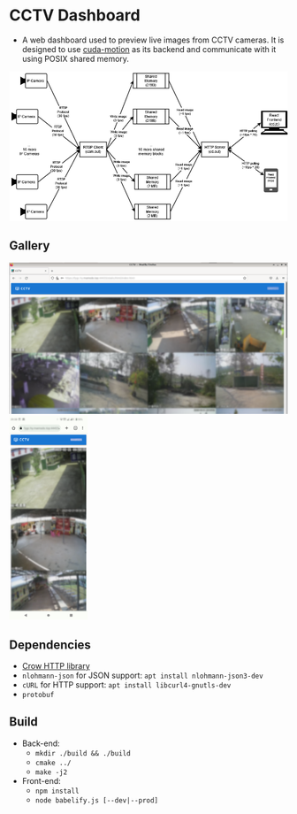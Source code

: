 # CCTV Dashboard

- A web dashboard used to preview live images from CCTV cameras. It is designed
  to use [cuda-motion](https://github.com/alex-lt-kong/cuda-motion) as its
  backend and communicate with it using POSIX shared memory.

<img src="./assets/system-diagram.drawio.png" />

## Gallery

<p float="left">
    <img src="./assets/desktop.png" width="674px" alt="Desktop GUI" />    
    <img src="./assets/mobile.png" width="142px" alt="Mobile GUI" />
</p>

## Dependencies

- [Crow HTTP library](https://github.com/CrowCpp/Crow)
- `nlohmann-json` for JSON support: `apt install nlohmann-json3-dev`
- `cURL` for HTTP support: `apt install libcurl4-gnutls-dev`
- `protobuf`

## Build

- Back-end:
  - `mkdir ./build && ./build`
  - `cmake ../`
  - `make -j2`
- Front-end:
  - `npm install`
  - `node babelify.js [--dev|--prod]`
